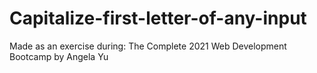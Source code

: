 # Capitalize-first-letter-of-any-input
Made as an exercise during: The Complete 2021 Web Development Bootcamp by Angela Yu
